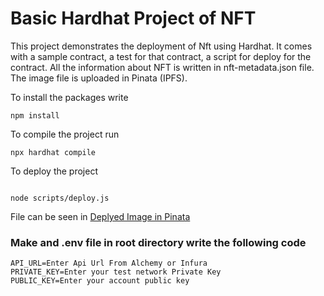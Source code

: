 # Basic Hardhat Project of NFT

This project demonstrates the deployment of Nft using Hardhat. It comes with a sample contract, a test for that contract, a script for deploy for the contract. All the information about NFT is written in nft-metadata.json file. The image file is uploaded in Pinata (IPFS).

To install the packages write 
```
npm install
```

To compile the project run
```
npx hardhat compile
```
To deploy the project
```

node scripts/deploy.js
```

File can be seen in 
[Deplyed Image in Pinata](https://gateway.pinata.cloud/ipfs/QmRZuG3FWhadwSuP98xAvGvP6qw5y1sTmK1QRn31ykZyMe)


### Make and .env file in root directory  write the following code

```
API_URL=Enter Api Url From Alchemy or Infura
PRIVATE_KEY=Enter your test network Private Key
PUBLIC_KEY=Enter your account public key
```
